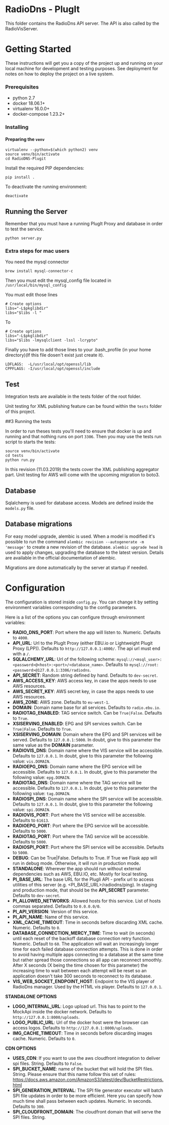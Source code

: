 RadioDns - PlugIt
=================

This folder contains the RadioDns API server. The API is also called by the RadioVisServer.

# Getting Started

These instructions will get you a copy of the project up and running on your local machine for development and
testing purposes. See deployment for notes on how to deploy the project on a live system.

### Prerequisites
- python 2.7
- docker 18.06.1+
- virtualenv 16.0.0+
- docker-compose 1.23.2+

### Installing
#### Preparing the `venv`

    virtualenv --python=$(which python2) venv
    source venv/bin/activate
    cd RadioDNS-Plugit
    
Install the required PIP dependencies:

    pip install .
    
To deactivate the running environment:

    deactivate
    
## Running the Server

Remember that you must have a running PlugIt Proxy and database in order to test the service.

    python server.py
    

### Extra steps for mac users

You need the mysql connector

    brew install mysql-connector-c
    
Then you must edit the mysql_config file located in ```/usr/local/bin/mysql_config```

You must edit those lines

    # Create options 
    libs="-L$pkglibdir"
    libs="$libs -l "
    
To

    # Create options 
    libs="-L$pkglibdir"
    libs="$libs -lmysqlclient -lssl -lcrypto"
    
Finally you have to add those lines to your .bash_profile (in your home directory)(If this file dosen't exist just create it).

    LDFLAGS:  -L/usr/local/opt/openssl/lib
    CPPFLAGS: -I/usr/local/opt/openssl/include

## Test
Integration tests are available in the tests folder of the root folder.

Unit testing for XML publishing feature can be found within the `tests` folder of this project.

##3 Running the tests

In order to run theses tests you'll need to ensure that docker is up and running and that nothing runs on port `3306`.
Then you may use the tests run script to starts the tests:

    source venv/bin/activate
    cd tests
    python run.py
    
In this revision (11.03.2019) the tests cover the XML publishing aggregator part. Unit testing for AWS will come
with the upcoming migration to boto3.

## Database
Sqlalchemy is used for database access. Models are defined inside the `models.py` file.

## Database migrations
For easy model upgrade, alembic is used. When a model is modified it's possible to run the command
`alembic revision --autogenerate -m 'message'` to create a new revision of the database.
`alembic upgrade head` is used to apply changes, upgrading the database to the latest version.
Details are available in the official documentation of alembic.

Migrations are done automatically by the server at startup if needed.

# Configuration
The configuration is stored inside `config.py`. You can change it by setting environment variables corresponding to the config parameters.

Here is a list of the options you can configure through environment variables:
- **RADIO_DNS_PORT**: Port where the app will listen to. Numeric. Defaults to `4000`.
- **API_URL**: Url to the PlugIt Proxy (either EBU.io or Lightweight Plugit Proxy (LPP)). Defaults to `http://127.0.0.1:4000/`.
The api url must end with a `/`.
- **SQLALCHEMY_URL**: Url of the following scheme: `mysql://<msql_user>:<password>@<host>:<port>/<database_name>`. Defaults to
`mysql://root:<password>@127.0.0.1:3306/radiodns`.
- **API_SECRET**: Random string defined by hand. Defaults to `dev-secret`.
- **AWS_ACCESS_KEY**: AWS access key, in case the apps needs to use AWS resources.
- **AWS_SECRET_KEY**: AWS secret key, in case the apps needs to use AWS resources.
- **AWS_ZONE**: AWS zone. Defaults to `eu-west-1`.
- **DOMAIN**: Domain name base for all services. Defaults to `radio.ebu.io`.
- **RADIOTAG_ENABLED**: TAG service switch. Can be `True|False`. Defaults to `True`.
- **XSISERVING_ENABLED**: EPG and SPI services switch. Can be `True|False`. Defaults to `True`.
- **XSISERVING_DOMAIN**: Domain where the EPG and SPI services will be served. Defaults to `127.0.0.1:5000`. In doubt, give
to this parameter the same value as the **DOMAIN** parameter.
- **RADIOVIS_DNS**: Domain name where the VIS service will be accessible. Defaults to `127.0.0.1`. In doubt, give
to this parameter the following value: `vis.DOMAIN`.
- **RADIOEPG_DNS**: Domain name where the EPG service will be accessible. Defaults to `127.0.0.1`. In doubt, give
to this parameter the following value: `epg.DOMAIN`.
- **RADIOTAG_DNS**: Domain name where the TAG service will be accessible. Defaults to `127.0.0.1`. In doubt, give
to this parameter the following value: `tag.DOMAIN`.
- **RADIOSPI_DNS**: Domain name where the SPI service will be accessible. Defaults to `127.0.0.1`. In doubt, give
to this parameter the following value: `spi.DOMAIN`.
- **RADIOVIS_PORT**: Port where the VIS service will be accessible. Defaults to `61613`.
- **RADIOEPG_PORT**: Port where the EPG service will be accessible. Defaults to `5000`.
- **RADIOTAG_PORT**: Port where the TAG service will be accessible. Defaults to `5000`.
- **RADIOSPI_PORT**: Port where the SPI service will be accessible. Defaults to `5000`.
- **DEBUG**: Can be True|False. Defaults to True. If True we Flask app will run in debug mode. Otherwise, it will run in production mode.
- **STANDALONE**: Wherever the app should run without external dependencies such as AWS, EBU.IO, etc.
Mostly for local testing.
- **PI_BASE_URL**: The base URL for the PlugIi API - prefix url to access utilities of this server (e.g. <PI_BASE_URL>/radiodns/ping).
In staging and production mode, that should be the **API_SECRET** parameter. Defaults to `dev-secret`.
- **PI_ALLOWED_NETWORKS**: Allowed hosts for this service. List of hosts commas separated. Defaults to `0.0.0.0/0`.
- **PI_API_VERSION**: Version of this service. 
- **PI_API_NAME**: Name of this service.
- **XML_CACHE_TIMEOUT**: Time in seconds before discarding XML cache. Numeric. Defaults to `0`.
- **DATABASE_CONNECTION_MERCY_TIME**: Time to wait (in seconds) until each reset of the backoff database connection retry 
function. Numeric. Default to `60`. The application will wait an increasingly longer time for each failed database connection attempts.
This is done in order to avoid having multiple apps connecting to a database at the same time but rather spread those
connections so all app can reconnect smoothly. After X seconds (X being the time chosen for this parameter) the increasing
 time to wait between each attempt will be reset so an application doesn't take 300 seconds to reconnect to its database.
- **VIS_WEB_SOCKET_ENDPOINT_HOST**: Endpoint to the VIS player of RadioDns manager. Used by the HTML vis player. Defaults to
`127.0.0.1`.

**STANDALONE OPTIONS**
- **LOGO_INTERNAL_URL**: Logo upload url. This has to point to the MockApi inside the docker network. Defaults to `http://127.0.0.1:8000/uploads`.
- **LOGO_PUBLIC_URL**: Url of the docker host were the browser can access logos. Defaults to `http://127.0.0.1:8000/uploads`.
- **IMG_CACHE_TIMEOUT**: Time in seconds before discarding images cache. Numeric. Defaults to `0`.

**CDN OPTIONS**
- **USES_CDN**: If you want to use the aws cloudfront integration to deliver spi files. String. Defaults to `False`.
- **SPI_BUCKET_NAME**: name of the bucket that will hold the SPI files. String. Please ensure that this name follow this set of rules:
https://docs.aws.amazon.com/AmazonS3/latest/dev/BucketRestrictions.html
- **SPI_GENERATION_INTERVAL**: The SPI file generator executor will batch SPI file updates in order to be more efficient.
Here you can specify how much time shall pass between each updates. Numeric. In seconds. Defaults to `300`.
- **SPI_CLOUDFRONT_DOMAIN**: The cloudfront domain that will serve the SPI files. String.
